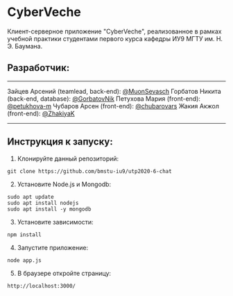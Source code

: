 # CyberVeche
Клиент-серверное приложение "CyberVeche", реализованное в рамках учебной практики студентами первого курса кафедры ИУ9 МГТУ им. Н. Э. Баумана.

## Разработчик:
***
  Зайцев Арсений (teamlead, back-end): [@MuonSevasch](https://github.com/MuonSevasch)
  Горбатов Никита (back-end, database): [@GorbatovNik](https://github.com/GorbatovNik)
  Петухова Мария (front-end): [@petukhova-m](https://github.com/petukhova-m)
  Чубаров Арсен (front-end): [@chubarovars](https://github.com/chubarovars)
  Жакия Акжол (front-end): [@ZhakiyaK](https://github.com/ZhakiyaK)
  ***
## Инструкция к запуску:
1. Клонируйте данный репозиторий:
```
git clone https://github.com/bmstu-iu9/utp2020-6-chat
```
2. Установите Node.js и Mongodb:
```
sudo apt update
sudo apt install nodejs
sudo apt install -y mongodb
```
3. Установите зависимости:
```
npm install
```
4. Запустите приложение:
```
node app.js
```
5. В браузере откройте страницу:
```
http://localhost:3000/
```
